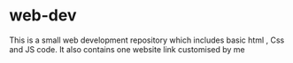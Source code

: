 # web-dev
This is a small web development repository which includes basic html , Css and JS code. It also contains one website link customised by me 
